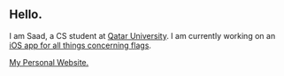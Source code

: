 <!--
**saadanis/saadanis** is a ✨ _special_ ✨ repository because its `README.md` (this file) appears on your GitHub profile.

Here are some ideas to get you started:

- 🔭 I’m currently working on ...
- 🌱 I’m currently learning ...
- 👯 I’m looking to collaborate on ...
- 🤔 I’m looking for help with ...
- 💬 Ask me about ...
- 📫 How to reach me: ...
- 😄 Pronouns: ...
- ⚡ Fun fact: ...
-->

## Hello.
I am Saad, a CS student at <a href="http://www.qu.edu.qa" target="_blank">Qatar University</a>. I am currently working on an <a href="http://github.com/saadanis/Vexillology">iOS app for all things concerning flags</a>.

<a href="http://saadanis.com">My Personal Website.</a>
